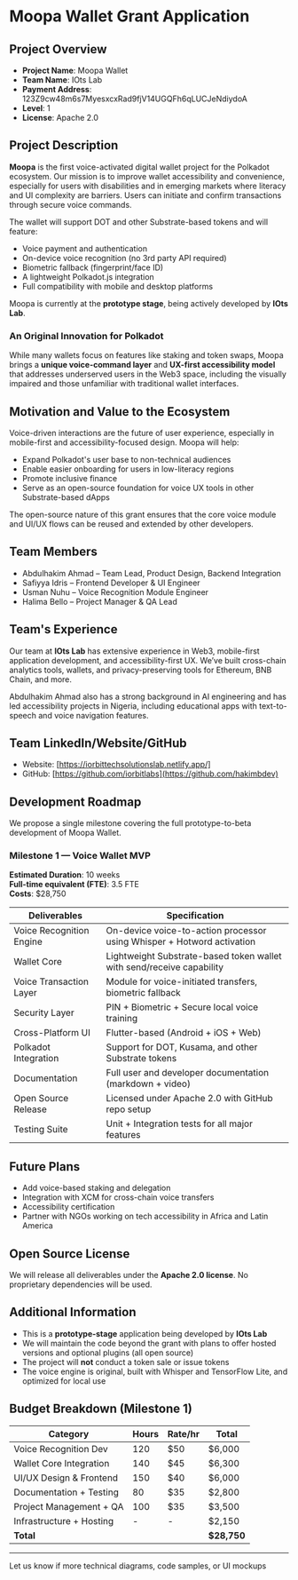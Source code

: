 # Moopa Wallet Grant Application

## Project Overview

- **Project Name**: Moopa Wallet
- **Team Name**: IOts Lab
- **Payment Address**: 123Z9cw48m6s7MyesxcxRad9fjV14UGQFh6qLUCJeNdiydoA
- **Level**: 1
- **License**: Apache 2.0

## Project Description

**Moopa** is the first voice-activated digital wallet project for the Polkadot ecosystem. Our mission is to improve wallet accessibility and convenience, especially for users with disabilities and in emerging markets where literacy and UI complexity are barriers. Users can initiate and confirm transactions through secure voice commands.

The wallet will support DOT and other Substrate-based tokens and will feature:

- Voice payment and authentication
- On-device voice recognition (no 3rd party API required)
- Biometric fallback (fingerprint/face ID)
- A lightweight Polkadot.js integration
- Full compatibility with mobile and desktop platforms

Moopa is currently at the **prototype stage**, being actively developed by **IOts Lab**.

### An Original Innovation for Polkadot

While many wallets focus on features like staking and token swaps, Moopa brings a **unique voice-command layer** and **UX-first accessibility model** that addresses underserved users in the Web3 space, including the visually impaired and those unfamiliar with traditional wallet interfaces.

## Motivation and Value to the Ecosystem

Voice-driven interactions are the future of user experience, especially in mobile-first and accessibility-focused design. Moopa will help:

- Expand Polkadot's user base to non-technical audiences
- Enable easier onboarding for users in low-literacy regions
- Promote inclusive finance
- Serve as an open-source foundation for voice UX tools in other Substrate-based dApps

The open-source nature of this grant ensures that the core voice module and UI/UX flows can be reused and extended by other developers.

## Team Members

- Abdulhakim Ahmad – Team Lead, Product Design, Backend Integration
- Safiyya Idris – Frontend Developer & UI Engineer
- Usman Nuhu – Voice Recognition Module Engineer
- Halima Bello – Project Manager & QA Lead

## Team's Experience

Our team at **IOts Lab** has extensive experience in Web3, mobile-first application development, and accessibility-first UX. We’ve built cross-chain analytics tools, wallets, and privacy-preserving tools for Ethereum, BNB Chain, and more.

Abdulhakim Ahmad also has a strong background in AI engineering and has led accessibility projects in Nigeria, including educational apps with text-to-speech and voice navigation features.

## Team LinkedIn/Website/GitHub

- Website: [https://iorbittechsolutionslab.netlify.app/]
- GitHub: [https://github.com/iorbitlabs](https://github.com/hakimbdev)

## Development Roadmap

We propose a single milestone covering the full prototype-to-beta development of Moopa Wallet.

### Milestone 1 — Voice Wallet MVP

**Estimated Duration**: 10 weeks  
**Full-time equivalent (FTE)**: 3.5 FTE  
**Costs**: $28,750

| Deliverables | Specification |
|--------------|---------------|
| Voice Recognition Engine | On-device voice-to-action processor using Whisper + Hotword activation |
| Wallet Core | Lightweight Substrate-based token wallet with send/receive capability |
| Voice Transaction Layer | Module for voice-initiated transfers, biometric fallback |
| Security Layer | PIN + Biometric + Secure local voice training |
| Cross-Platform UI | Flutter-based (Android + iOS + Web) |
| Polkadot Integration | Support for DOT, Kusama, and other Substrate tokens |
| Documentation | Full user and developer documentation (markdown + video) |
| Open Source Release | Licensed under Apache 2.0 with GitHub repo setup |
| Testing Suite | Unit + Integration tests for all major features |

## Future Plans

- Add voice-based staking and delegation
- Integration with XCM for cross-chain voice transfers
- Accessibility certification
- Partner with NGOs working on tech accessibility in Africa and Latin America

## Open Source License

We will release all deliverables under the **Apache 2.0 license**. No proprietary dependencies will be used.

## Additional Information

- This is a **prototype-stage** application being developed by **IOts Lab**
- We will maintain the code beyond the grant with plans to offer hosted versions and optional plugins (all open source)
- The project will **not** conduct a token sale or issue tokens
- The voice engine is original, built with Whisper and TensorFlow Lite, and optimized for local use

## Budget Breakdown (Milestone 1)

| Category                    | Hours | Rate/hr | Total     |
|-----------------------------|-------|---------|-----------|
| Voice Recognition Dev       | 120   | $50     | $6,000    |
| Wallet Core Integration     | 140   | $45     | $6,300    |
| UI/UX Design & Frontend     | 150   | $40     | $6,000    |
| Documentation + Testing     | 80    | $35     | $2,800    |
| Project Management + QA     | 100   | $35     | $3,500    |
| Infrastructure + Hosting    | -     | -       | $2,150    |
| **Total**                   |       |         | **$28,750** |

---

Let us know if more technical diagrams, code samples, or UI mockups
